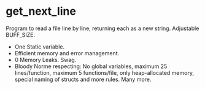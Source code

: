 # get_next_line

Program to read a file line by line, returning each as a new string. Adjustable BUFF_SIZE.

- One Static variable.
- Efficient memory and error management.
- 0 Memory Leaks. Swag.
- Bloody Norme respecting: No global variables, maximum 25 lines/function, maximum 5 functions/file, only heap-allocated memory, special naming of structs and more rules. Many more.

